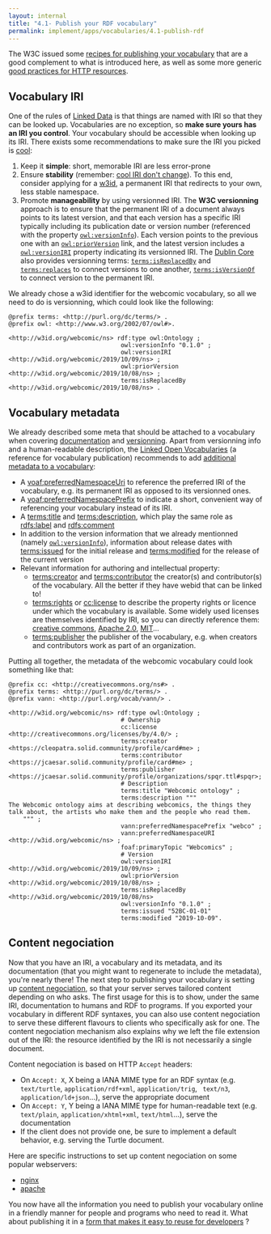 ```yaml
---
layout: internal
title: "4.1- Publish your RDF vocabulary"
permalink: implement/apps/vocabularies/4.1-publish-rdf
---
```


The W3C issued some [recipes for publishing your vocabulary](https://www.w3.org/TR/swbp-vocab-pub/) that are a good complement to what is introduced here, as well as some more generic [good practices for HTTP resources](https://www.w3.org/TR/chips/).

## <a id="iri"/> Vocabulary IRI

One of the rules of [Linked Data](https://www.w3.org/DesignIssues/LinkedData) is that things are named with IRI so that they can be looked up. Vocabularies are no exception, so __make sure yours has an IRI you control__. Your vocabulary should be accessible when looking up its IRI. There exists some recommendations to make sure the IRI you picked is [cool](https://www.w3.org/TR/cooluris/):
1. Keep it __simple__: short, memorable IRI are less error-prone
2. Ensure __stability__ (remember: [cool IRI don't change](https://www.w3.org/Provider/Style/URI)). To this end, consider applying for a [w3id](https://w3id.org/), a permanent IRI that redirects to your own, less stable namespace.
3. Promote __manageability__ by using versionned IRI. The __W3C versionning__ approach is to ensure that the permanent IRI of a document always points to its latest version, and that each version has a specific IRI typically including its publication date or version number (referenced with the property [`owl:versionInfo`](http://www.w3.org/2002/07/owl#versionInfo)). Each version points to the previous one with an [`owl:priorVersion`](http://www.w3.org/2002/07/owl#priorVersion) link, and the latest version includes a [`owl:versionIRI`](http://www.w3.org/2002/07/owl#versionIRI) property indicating its versionned IRI. The [Dublin Core](https://www.dublincore.org/specifications/dublin-core/dcmi-terms/) also provides versionning terms: [`terms:isReplacedBy`](http://purl.org/dc/terms/isReplacedBy) and [`terms:replaces`](http://purl.org/dc/terms/replaces) to connect versions to one another, [`terms:isVersionOf`](http://purl.org/dc/terms/isVersionOf) to connect version to the permanent IRI.

We already chose a w3id identifier for the webcomic vocabulary, so all we need to do is versionning, which could look like the following:

```
@prefix terms: <http://purl.org/dc/terms/> .
@prefix owl: <http://www.w3.org/2002/07/owl#>.

<http://w3id.org/webcomic/ns> rdf:type owl:Ontology ;
                               owl:versionInfo "0.1.0" ;
                               owl:versionIRI <http://w3id.org/webcomic/2019/10/09/ns> ;
                               owl:priorVersion <http://w3id.org/webcomic/2019/10/08/ns> ;
                               terms:isReplacedBy <http://w3id.org/webcomic/2019/10/08/ns> .
```

## Vocabulary metadata

We already described some meta that should be attached to a vocabulary when covering [documentation](3-2-building-best-practices#vocab-doc) and [versionning](#iri). Apart from versionning info and a human-readable description, the [Linked Open Vocabularies](https://lov.linkeddata.es) (a reference for vocabulary publication) recommends to add [additional metadata to a vocabulary](https://lov.linkeddata.es/Recommendations_Vocabulary_Design.pdf):
- A [voaf:preferredNamespaceUri](http://purl.org/vocommons/voaf#preferredNamespaceUri) to reference the preferred IRI of the vocabulary, e.g. its permanent IRI as opposed to its versionned ones.
- A [voaf:preferredNamespacePrefix](http://purl.org/vocommons/voaf#preferredNamespacePrefix) to indicate a short, convenient way of referencing your vocabulary instead of its IRI.
- A [terms:title](http://purl.org/dc/terms/title) and [terms:description](http://purl.org/dc/terms/description), which play the same role as [rdfs:label](http://www.w3.org/2000/01/rdf-schema#label) and [rdfs:comment](http://www.w3.org/2000/01/rdf-schema#label)
- In addition to the version information that we already mentionned (namely [`owl:versionInfo`](http://www.w3.org/2002/07/owl#versionInfo)), information about release dates with [terms:issued](http://purl.org/dc/terms/issued) for the initial release and [terms:modified](http://purl.org/dc/terms/modified) for the release of the current version
- Relevant information for authoring and intellectual property:
    - [terms:creator](http://purl.org/dc/terms/creator) and [terms:contributor](http://purl.org/dc/terms/contributor) the creator(s) and contributor(s) of the vocabulary. All the better if they have webid that can be linked to!
    - [terms:rights](http://purl.org/dc/terms/rights) or [cc:license](http://creativecommons.org/ns#licence) to describe the property rights or licence under which the vocabulary is available. Some widely used licenses are themselves identified by IRI, so you can directly reference them: [creative commons](http://creativecommons.org/licenses/by/4.0/), [Apache 2.0](https://opensource.org/licenses/Apache-2.0), [MIT](https://opensource.org/licenses/mit-license)...
    - [terms:publisher](http://purl.org/dc/terms/publisher) the publisher of the vocabulary, e.g. when creators and contributors work as part of an organization.

Putting all together, the metadata of the webcomic vocabulary could look something like that:

```
@prefix cc: <http://creativecommons.org/ns#> .
@prefix terms: <http://purl.org/dc/terms/> .
@prefix vann: <http://purl.org/vocab/vann/> .

<http://w3id.org/webcomic/ns> rdf:type owl:Ontology ;
                               # Ownership
                               cc:license <http://creativecommons.org/licenses/by/4.0/> ;
                               terms:creator <https://cleopatra.solid.community/profile/card#me> ;
                               terms:contributor <https://jcaesar.solid.community/profile/card#me> ;
                               terms:publisher <https://jcaesar.solid.community/profile/organizations/spqr.ttl#spqr>;
                               # Description
                               terms:title "Webcomic ontology" ;
                               terms:description """
The Webcomic ontology aims at describing webcomics, the things they talk about, the artists who make them and the people who read them.
    """ ;
                               vann:preferredNamespacePrefix "webco" ;
                               vann:preferredNamespaceURI <http://w3id.org/webcomic/ns> ;
                               foaf:primaryTopic "Webcomics" ;
                               # Version
                               owl:versionIRI <http://w3id.org/webcomic/2019/10/09/ns> ;
                               owl:priorVersion <http://w3id.org/webcomic/2019/10/08/ns> ;
                               terms:isReplacedBy <http://w3id.org/webcomic/2019/10/08/ns>
                               owl:versionInfo "0.1.0" ;
                               terms:issued "52BC-01-01"
                               terms:modified "2019-10-09".
```

## Content negociation

Now that you have an IRI, a vocabulary and its metadata, and its documentation (that you might want to regenerate to include the metadata), you're nearly there! The next step to publishing your vocabulary is setting up [content negociation](https://developer.mozilla.org/en-US/docs/Web/HTTP/Content_negotiation), so that your server serves tailored content depending on who asks. The first usage for this is to show, under the same IRI, documentation to humans and RDF to programs. If you exported your vocabulary in different RDF syntaxes, you can also use content negociation to serve these different flavours to clients who specifically ask for one. The content negociation mechanism also explains why we left the file extension out of the IRI: the resource identified by the IRI is not necessarily a single document.

Content negociation is based on HTTP `Accept` headers:
- On `Accept: X`, X being a IANA MIME type for an RDF syntax (e.g. `text/turtle`, `application/rdf+xml`, `application/trig`, ` text/n3`, ` 	application/ld+json`...), serve the appropriate document
- On `Accept: Y`, Y being a IANA MIME type for human-readable text (e.g. `text/plain`, `application/xhtml+xml`, `text/html`...), serve the documentation
- If the client does not provide one, be sure to implement a default behavior, e.g. serving the Turtle document.

Here are specific instructions to set up content negociation on some popular webservers:
- [nginx](https://pieterheyvaert.com/blog/2019/02/25/nginx-conneg/)
- [apache](https://linkingresearch.wordpress.com/2013/10/07/how-to-properly-publish-a-vocabulary-or-ontology-in-the-web-part-4-of-6/)

You now have all the information you need to publish your vocabulary online in a friendly manner for people and programs who need to read it. What about publishing it in a [form that makes it easy to reuse for developers](4.2-publish-artifacts) ?
